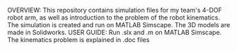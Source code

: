 OVERVIEW: This repository contains simulation files for my team's 4-DOF robot arm, as well as introduction to the problem of the robot kinematics. 
The simulation is created and run on MATLAB Simscape. The 3D models are made in Solidworks.
USER GUIDE: Run .slx and .m on MATLAB Simscape. The kinematics problem is explained in .doc files
